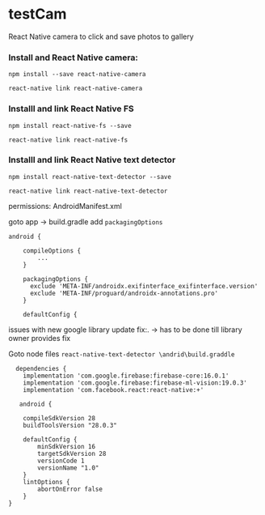 # testCam
React Native camera to click and save photos to gallery



### Install and React Native camera:

 ` npm install --save react-native-camera `

` react-native link react-native-camera `

### Installl and link React Native FS

  ` npm install react-native-fs --save `

  ` react-native link react-native-fs `

### Installl and link React Native text detector

`npm install react-native-text-detector --save `

`react-native link react-native-text-detector `

permissions: AndroidManifest.xml

goto app -> build.gradle add   `packagingOptions`

```
android {

    compileOptions {
        ...
    }

    packagingOptions {
      exclude 'META-INF/androidx.exifinterface_exifinterface.version'
      exclude 'META-INF/proguard/androidx-annotations.pro'
    }

    defaultConfig {
```
issues with new google library update fix:. -> has to be done till library owner provides fix

Goto node files ` react-native-text-detector \andrid\build.graddle `

```
  dependencies {
    implementation 'com.google.firebase:firebase-core:16.0.1'
    implementation 'com.google.firebase:firebase-ml-vision:19.0.3'
    implementation 'com.facebook.react:react-native:+'

   android {

    compileSdkVersion 28
    buildToolsVersion "28.0.3"

    defaultConfig {
        minSdkVersion 16
        targetSdkVersion 28
        versionCode 1
        versionName "1.0"
    }
    lintOptions {
        abortOnError false
    }
}

```
